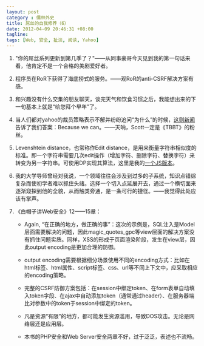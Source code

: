 ```yaml
---
layout: post
category : 儒林外史
title: 屌丝的自我修养（6）
date: 2012-04-09 20:46:31 +08:00
tagline:
tags: [Web, 安全, 扯淡, 阅读, Yahoo]
---
```


1. "你的屌丝系列更新到第几季了？"——从同事豪哥今天见到我的第一句话来看，他肯定不是一个合格的美剧爱好者。

2. 程序员在RoR下获得了海底捞式的服务。——观RoR的anti-CSRF解决方案有感。

3. 和兴趣没有什么交集的朋友聊天，谈完天气和饮食习惯之后，我能想出来的下一句基本上就是“给您拜个早年”了。

4. 当人们都对yahoo的裁员策略表示不解并纷纷追问“为什么”的时候，[这则新闻][1]
告诉了我们答案：Because we can。——天呐，Scott一定是《TBBT》的粉丝。

5. Levenshtein distance，也常称作Edit distance，是用来衡量字符串相似度的标准。即一个字符串需要几次edit操作（增加字符、删除字符、替换字符）来转变为另一字符串。可使用DP实现其算法，这里是我的[一个JS版本][2]。

6. 我的大学导师曾经对我说，一个领域往往会涉及到过多的子系统，知识点错综复杂而使初学者难以抓住头绪。选择一个切入点延展开去，通过一个横切面来逐渐窥探到他的全貌，从而触类旁通，是一条可行的捷径。——我觉得此处应该有掌声。

7. 《白帽子讲Web安全》12——15章：

    * Again, “在正确的地方，做正确的事”：这次的示例是，SQL注入是Model层面需要解决的问题，因此magic\_quotes\_gpc等view层面的解决方案没有抓住问题实质。同样，XSS的形成于页面渲染阶段，发生在view层，因此output encoding是更加合理的防御。

    * output encoding需要根据细分场景使用不同的encoding方式：比如在html标签、html属性、script标签、css、url等不同上下文中，应采取相应的encoding策略。

    * 完整的CSRF防御方案包括：在session中绑定token、在form表单自动填入token字段、在ajax中自动添加token（通常通过header）、在服务器端比对参数中的token于session中绑定的token。

    * 凡是资源“有限”的地方，都可能发生资源滥用，导致DOS攻击。无论是网络层还是应用层。

    * 本书的PHP安全和Web Server安全两章不好，过于泛泛，表述也不流畅。

[1]: http://tech.qq.com/a/20120407/000115.htm 
[2]: http://jsfiddle.net/tomsheep/32jTD/ 
